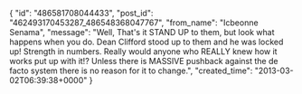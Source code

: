  {
   "id": "486581708044433",
   "post_id": "462493170453287_486548368047767",
   "from_name": "Icbeonne Senama",
   "message": "Well, That's it STAND UP to them, but look what happens when you do. Dean Clifford stood up to them and he was locked up! Strength in numbers. Really would anyone who REALLY knew how it works put up with it!? Unless there is MASSIVE pushback against the de facto system there is no reason for it to change.",
   "created_time": "2013-03-02T06:39:38+0000"
 }
